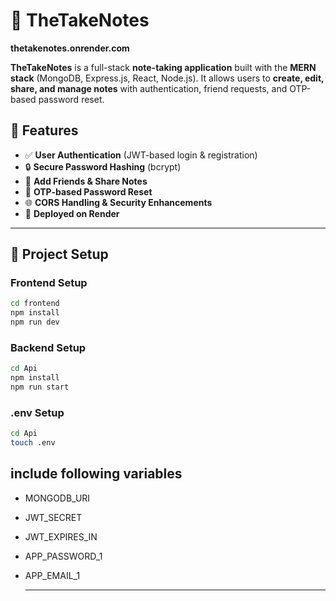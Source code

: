 # 📝 TheTakeNotes

**thetakenotes.onrender.com**

**TheTakeNotes** is a full-stack **note-taking application** built with the **MERN stack** (MongoDB, Express.js, React, Node.js). It allows users to **create, edit, share, and manage notes** with authentication, friend requests, and OTP-based password reset.

## 🚀 Features
- ✅ **User Authentication** (JWT-based login & registration)
- 🔒 **Secure Password Hashing** (bcrypt)
- 👫 **Add Friends & Share Notes**
- 🔄 **OTP-based Password Reset**
- 🌐 **CORS Handling & Security Enhancements**
- 📌 **Deployed on Render**

---

## 📂 Project Setup

### **Frontend Setup**
```sh
cd frontend
npm install
npm run dev
```



### **Backend Setup**
```sh
cd Api
npm install
npm run start
```

### **.env Setup**
```sh
cd Api
touch .env
```
## include following variables 
- MONGODB_URI
- JWT_SECRET
- JWT_EXPIRES_IN
- APP_PASSWORD_1
- APP_EMAIL_1
  
  ---------
